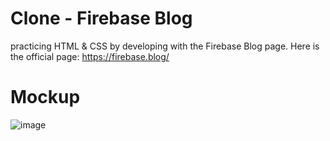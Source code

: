 # Clone - Firebase Blog
practicing HTML & CSS by developing with the Firebase Blog page.
Here is the official page: https://firebase.blog/

# Mockup
![image](https://github.com/manoranjan-dev/Clone-FirebaseBlogPage/assets/175173774/d2d1c456-157d-4e77-a5fa-fc6e744fc6fd)
